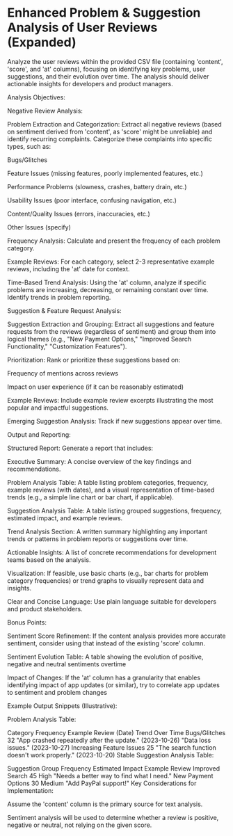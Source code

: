 # Enhanced Problem & Suggestion Analysis of User Reviews (Expanded)

Analyze the user reviews within the provided CSV file (containing 'content', 'score', and 'at' columns), focusing on identifying key problems, user suggestions, and their evolution over time. The analysis should deliver actionable insights for developers and product managers.

Analysis Objectives:

Negative Review Analysis:

Problem Extraction and Categorization: Extract all negative reviews (based on sentiment derived from 'content', as 'score' might be unreliable) and identify recurring complaints. Categorize these complaints into specific types, such as:

Bugs/Glitches

Feature Issues (missing features, poorly implemented features, etc.)

Performance Problems (slowness, crashes, battery drain, etc.)

Usability Issues (poor interface, confusing navigation, etc.)

Content/Quality Issues (errors, inaccuracies, etc.)

Other Issues (specify)

Frequency Analysis: Calculate and present the frequency of each problem category.

Example Reviews: For each category, select 2-3 representative example reviews, including the 'at' date for context.

Time-Based Trend Analysis: Using the 'at' column, analyze if specific problems are increasing, decreasing, or remaining constant over time. Identify trends in problem reporting.

Suggestion & Feature Request Analysis:

Suggestion Extraction and Grouping: Extract all suggestions and feature requests from the reviews (regardless of sentiment) and group them into logical themes (e.g., "New Payment Options," "Improved Search Functionality," "Customization Features").

Prioritization: Rank or prioritize these suggestions based on:

Frequency of mentions across reviews

Impact on user experience (if it can be reasonably estimated)

Example Reviews: Include example review excerpts illustrating the most popular and impactful suggestions.

Emerging Suggestion Analysis: Track if new suggestions appear over time.

Output and Reporting:

Structured Report: Generate a report that includes:

Executive Summary: A concise overview of the key findings and recommendations.

Problem Analysis Table: A table listing problem categories, frequency, example reviews (with dates), and a visual representation of time-based trends (e.g., a simple line chart or bar chart, if applicable).

Suggestion Analysis Table: A table listing grouped suggestions, frequency, estimated impact, and example reviews.

Trend Analysis Section: A written summary highlighting any important trends or patterns in problem reports or suggestions over time.

Actionable Insights: A list of concrete recommendations for development teams based on the analysis.

Visualization: If feasible, use basic charts (e.g., bar charts for problem category frequencies) or trend graphs to visually represent data and insights.

Clear and Concise Language: Use plain language suitable for developers and product stakeholders.

Bonus Points:

Sentiment Score Refinement: If the content analysis provides more accurate sentiment, consider using that instead of the existing 'score' column.

Sentiment Evolution Table: A table showing the evolution of positive, negative and neutral sentiments overtime

Impact of Changes: If the 'at' column has a granularity that enables identifying impact of app updates (or similar), try to correlate app updates to sentiment and problem changes

Example Output Snippets (Illustrative):

Problem Analysis Table:

Category	Frequency	Example Review (Date)	Trend Over Time
Bugs/Glitches	32	"App crashed repeatedly after the update." (2023-10-26) "Data loss issues." (2023-10-27)	Increasing
Feature Issues	25	"The search function doesn't work properly." (2023-10-20)	Stable
Suggestion Analysis Table:

Suggestion Group	Frequency	Estimated Impact	Example Review
Improved Search	45	High	"Needs a better way to find what I need."
New Payment Options	30	Medium	"Add PayPal support!"
Key Considerations for Implementation:

Assume the 'content' column is the primary source for text analysis.

Sentiment analysis will be used to determine whether a review is positive, negative or neutral, not relying on the given score.